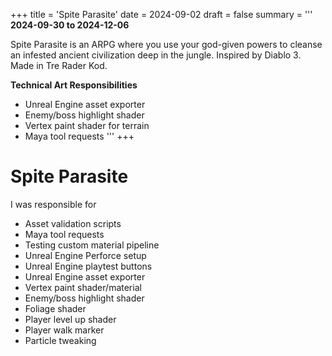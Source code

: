 +++
title = 'Spite Parasite'
date = 2024-09-02
draft = false
summary = '''
**2024-09-30 to 2024-12-06**

Spite Parasite is an ARPG where you use your god-given powers to cleanse an infested ancient civilization deep in the jungle. Inspired by Diablo 3. Made in Tre Rader Kod.

**Technical Art Responsibilities**
  *  Unreal Engine asset exporter
  *  Enemy/boss highlight shader
  *  Vertex paint shader for terrain
  *  Maya tool requests
'''
+++
# Spite Parasite
I was responsible for
 * Asset validation scripts
 * Maya tool requests
 * Testing custom material pipeline
 * Unreal Engine Perforce setup
 * Unreal Engine playtest buttons
 * Unreal Engine asset exporter
 * Vertex paint shader/material
 * Enemy/boss highlight shader
 * Foliage shader
 * Player level up shader
 * Player walk marker
 * Particle tweaking
